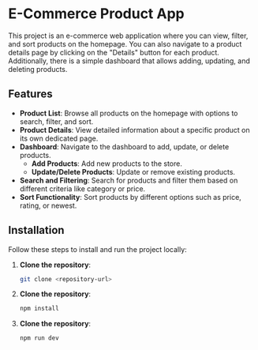 # E-Commerce Product App

This project is an e-commerce web application where you can view, filter, and sort products on the homepage. You can also navigate to a product details page by clicking on the "Details" button for each product. Additionally, there is a simple dashboard that allows adding, updating, and deleting products.

## Features

- **Product List**: Browse all products on the homepage with options to search, filter, and sort.
- **Product Details**: View detailed information about a specific product on its own dedicated page.
- **Dashboard**: Navigate to the dashboard to add, update, or delete products.
  - **Add Products**: Add new products to the store.
  - **Update/Delete Products**: Update or remove existing products.
- **Search and Filtering**: Search for products and filter them based on different criteria like category or price.
- **Sort Functionality**: Sort products by different options such as price, rating, or newest.

## Installation

Follow these steps to install and run the project locally:

1. **Clone the repository**:
   ```bash
   git clone <repository-url>
   
2. **Clone the repository**:
   ```bash
   npm install
   
3. **Clone the repository**:
   ```bash
   npm run dev
